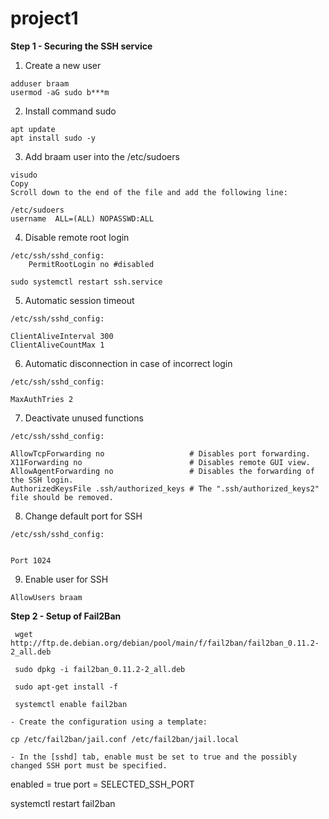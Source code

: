 # project1

**Step 1 - Securing the SSH service**
1. Create a new user
```
adduser braam
usermod -aG sudo b***m
```
 2. Install command sudo
 
 ```
 apt update
 apt install sudo -y
 ```
 
 3. Add braam user into the /etc/sudoers
 
```
visudo
Copy
Scroll down to the end of the file and add the following line:

/etc/sudoers
username  ALL=(ALL) NOPASSWD:ALL
```

4. Disable remote root login
```
/etc/ssh/sshd_config:
	PermitRootLogin no #disabled
 ```
 ```
 sudo systemctl restart ssh.service
 
 ```
 
5.  Automatic session timeout

```
/etc/ssh/sshd_config:

ClientAliveInterval 300
ClientAliveCountMax 1
```
6. Automatic disconnection in case of incorrect login

```
/etc/ssh/sshd_config:

MaxAuthTries 2
```
7. Deactivate unused functions
```
/etc/ssh/sshd_config:

AllowTcpForwarding no                   # Disables port forwarding.
X11Forwarding no                        # Disables remote GUI view.
AllowAgentForwarding no                 # Disables the forwarding of the SSH login.
AuthorizedKeysFile .ssh/authorized_keys # The ".ssh/authorized_keys2" file should be removed.
```



8. Change default port for SSH

```
/etc/ssh/sshd_config:


Port 1024

```
9. Enable user for SSH

```
AllowUsers braam
```

**Step 2 - Setup of Fail2Ban**
```
 wget http://ftp.de.debian.org/debian/pool/main/f/fail2ban/fail2ban_0.11.2-2_all.deb

 sudo dpkg -i fail2ban_0.11.2-2_all.deb
 
 sudo apt-get install -f
 
 systemctl enable fail2ban

- Create the configuration using a template:

cp /etc/fail2ban/jail.conf /etc/fail2ban/jail.local

- In the [sshd] tab, enable must be set to true and the possibly changed SSH port must be specified.

```
enabled = true
port = SELECTED_SSH_PORT

systemctl restart fail2ban

```
